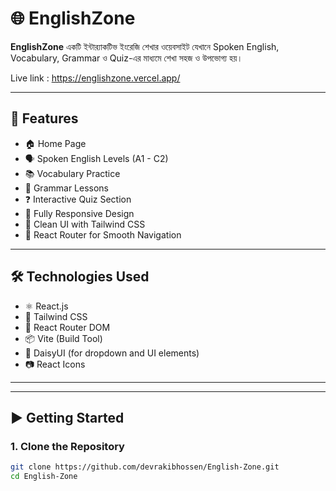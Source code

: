 # 🌐 EnglishZone

**EnglishZone** একটি ইন্টার‍্যাকটিভ ইংরেজি শেখার ওয়েবসাইট যেখানে Spoken English, Vocabulary, Grammar ও Quiz-এর মাধ্যমে শেখা সহজ ও উপভোগ্য হয়।

Live link : https://englishzone.vercel.app/

---

## 🚀 Features

- 🏠 Home Page
- 🗣️ Spoken English Levels (A1 - C2)
- 📚 Vocabulary Practice
- 🧠 Grammar Lessons
- ❓ Interactive Quiz Section
- 📱 Fully Responsive Design
- 🌙 Clean UI with Tailwind CSS
- 🔀 React Router for Smooth Navigation

---

## 🛠️ Technologies Used

- ⚛️ React.js
- 🎨 Tailwind CSS
- 🔗 React Router DOM
- 📦 Vite (Build Tool)
- 📁 DaisyUI (for dropdown and UI elements)
- 📷 React Icons

---

---

## ▶️ Getting Started

### 1. Clone the Repository

```bash
git clone https://github.com/devrakibhossen/English-Zone.git
cd English-Zone


```
